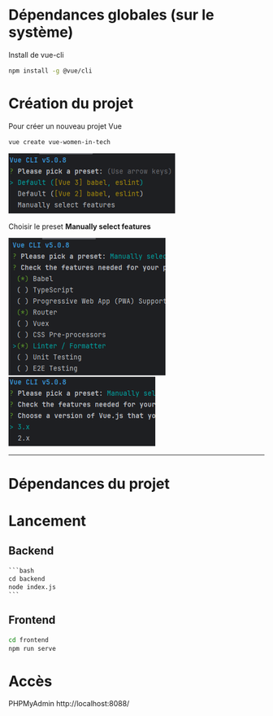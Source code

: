 
# Dépendances globales (sur le système)

Install de vue-cli
```bash
npm install -g @vue/cli
```

# Création du projet

Pour créer un nouveau projet Vue
```bash
vue create vue-women-in-tech
```

![](readme_docs/13220f53.png)

Choisir le preset **Manually select features**

![](readme_docs/5a0e01d1.png)
![](readme_docs/d804d3f3.png)

---

# Dépendances du projet

# Lancement

## Backend

    ```bash
    cd backend
    node index.js
    ```

## Frontend

```bash
cd frontend
npm run serve
```

# Accès

PHPMyAdmin
http://localhost:8088/